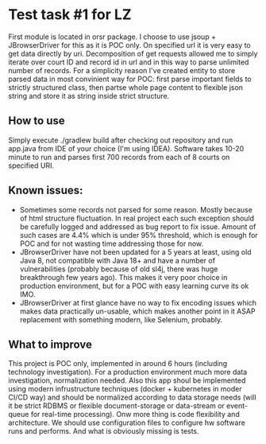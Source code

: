 # Test task #1 for LZ
First module is located in orsr package. I choose to use jsoup + JBrowserDriver for this as it is POC only.
On specified url it is very easy to get data directly by uri. Decomposition of get requests allowed me to simply iterate over court ID and record id in url and in this way to parse unlimited number of records. For a simplicity reason I've created entity to store parsed data in most convinient way for POC: first parse important fields to strictly structured class, then partse whole page content to flexible json string and store it as string inside strict structure.
## How to use
Simply execute ./gradlew build after checking out repository and run app.java from IDE of your choice (I'm using IDEA). Software takes 10-20 minute to run and parses first 700 records from each of 8 courts on specified URI.  
## Known issues:
* Sometimes some records not parsed for some reason. Mostly because of html structure fluctuation. In real project each such exception should be carefully logged and addressed as bug report to fix issue. Amount of such cases are 4.4% which is under 95% threshold, which is enough for POC and for not wasting time addressing those for now.
* JBrowserDriver have not been updated for a 5 years at least, using old Java 8, not compatible with Java 18+ and have a number of vulnerabilities (probably because of old sl4j, there was huge breakthrough few years ago). This makes it very poor choice in production environment, but for a POC with easy learning curve its ok IMO.
* JBrowserDriver at first glance have no way to fix encoding issues which makes data practically un-usable, which makes another point in it ASAP replacement with something modern, like Selenium, probably.
## What to improve
This project is POC only, implemented in around 6 hours (including technology investigation). For a production environment much more data investigation, normalization needed. Also this app shoul be implemented using modern infrustructure techniques (docker + kubernetes in moder CI/CD way) and should be normalized according to data storage needs (will it be strict RDBMS or flexible document-storage or data-stream or event-queue for real-time processing). Onw more thing is code flexibility and architecture. We should use configuration files to configure hw software runs and performs. And what is obviously missing is tests.